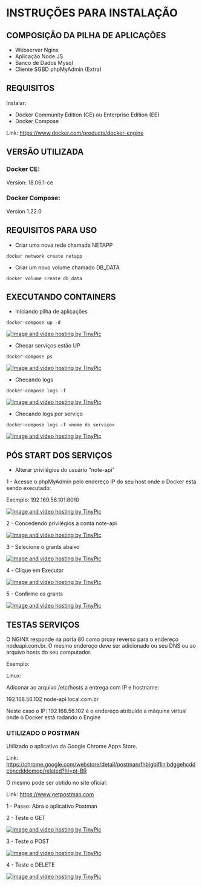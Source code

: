 # INSTRUÇÕES PARA INSTALAÇÃO

## COMPOSIÇÃO DA PILHA DE APLICAÇÕES

- Webserver Nginx
- Aplicação Node.JS
- Banco de Dados Mysql
- Cliente SGBD phpMyAdmin (Extra)

## REQUISITOS

Instalar:
- Docker Community Edition (CE) ou Enterprise Edition (EE)
- Docker Compose

Link: https://www.docker.com/products/docker-engine

## VERSÃO UTILIZADA

### Docker CE:

 Version: 18.06.1-ce

### Docker Compose:

Version 1.22.0

## REQUISITOS PARA USO

- Criar uma nova rede chamada NETAPP

```
docker network create netapp
```

- Criar um novo volume chamado DB_DATA

```
docker volume create db_data
```

## EXECUTANDO CONTAINERS

- Iniciando pilha de aplicações

```
docker-compose up -d
```
<a href="http://tinypic.com?ref=2yu0f49" target="_blank"><img src="http://i68.tinypic.com/2yu0f49.png" border="0" alt="Image and video hosting by TinyPic"></a>

- Checar serviços estão UP

```
docker-compose ps
```

<a href="http://tinypic.com?ref=16k7rma" target="_blank"><img src="http://i68.tinypic.com/16k7rma.png" border="0" alt="Image and video hosting by TinyPic"></a>

- Checando logs

```
docker-compose logs -f
```

<a href="http://tinypic.com?ref=2iac4eh" target="_blank"><img src="http://i63.tinypic.com/2iac4eh.png" border="0" alt="Image and video hosting by TinyPic"></a>

- Checando logs por serviço

```
docker-compose logs -f <nome do serviço>
```
<a href="http://tinypic.com?ref=30xitmo" target="_blank"><img src="http://i63.tinypic.com/30xitmo.png" border="0" alt="Image and video hosting by TinyPic"></a>

## PÓS START DOS SERVIÇOS

- Alterar privilégios do usuário "note-api"

1 - Acesse o phpMyAdmin pelo endereço IP do seu host onde o Docker está sendo executado:

Exemplo: 192.169.56.101:8010

<a href="http://tinypic.com?ref=2yuh9jb" target="_blank"><img src="http://i67.tinypic.com/2yuh9jb.png" border="0" alt="Image and video hosting by TinyPic"></a>

2 - Concedendo privilégios a conta note-api

<a href="http://tinypic.com?ref=3585o4n" target="_blank"><img src="http://i67.tinypic.com/3585o4n.png" border="0" alt="Image and video hosting by TinyPic"></a>

3 - Selecione o grants abaixo

<a href="http://tinypic.com?ref=ejzwd1" target="_blank"><img src="http://i66.tinypic.com/ejzwd1.png" border="0" alt="Image and video hosting by TinyPic"></a>

4 - Clique em Executar

<a href="http://tinypic.com?ref=10gwuhu" target="_blank"><img src="http://i64.tinypic.com/10gwuhu.png" border="0" alt="Image and video hosting by TinyPic"></a>

5 - Confirme os grants

<a href="http://tinypic.com?ref=2v192xe" target="_blank"><img src="http://i67.tinypic.com/2v192xe.png" border="0" alt="Image and video hosting by TinyPic"></a>

## TESTAS SERVIÇOS

O NGINX responde na porta 80 como proxy reverso para o endereço nodeapi.com.br. O mesmo endereço deve ser adicionado ou seu DNS ou ao arquivo hosts do seu computador.

Exemplo:

Linux:

Adiconar ao arquivo /etc/hosts a entrega com IP e hostname:

192.168.56.102  node-api.local.com.br

Neste caso o IP: 192.168.56.102 é o endereço atribuído a máquina virtual onde o Docker está rodando o Engine
### UTILIZADO O POSTMAN

Utilizado o aplicativo da Google Chrome Apps Store.

Link: https://chrome.google.com/webstore/detail/postman/fhbjgbiflinjbdggehcddcbncdddomop/related?hl=pt-BR

O mesmo pode ser obtido no site oficial:

Link: https://www.getpostman.com

1 - Passo: Abra o aplicativo Postman

2 - Teste o GET

<a href="http://tinypic.com?ref=2dkilpd" target="_blank"><img src="http://i65.tinypic.com/2dkilpd.jpg" border="0" alt="Image and video hosting by TinyPic"></a>

3 - Teste o POST

<a href="http://tinypic.com?ref=2d6uzdc" target="_blank"><img src="http://i64.tinypic.com/2d6uzdc.png" border="0" alt="Image and video hosting by TinyPic"></a>

4 - Teste o DELETE

<a href="http://tinypic.com?ref=29x8508" target="_blank"><img src="http://i66.tinypic.com/29x8508.png" border="0" alt="Image and video hosting by TinyPic"></a>
